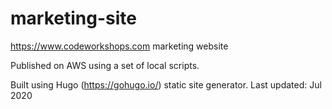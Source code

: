 marketing-site
==============

https://www.codeworkshops.com marketing website


Published on AWS using a set of local scripts.

Built using Hugo (https://gohugo.io/) static site generator.
Last updated: Jul 2020

